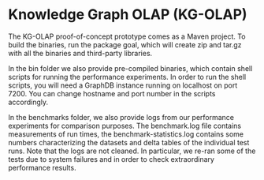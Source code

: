 # Knowledge Graph OLAP (KG-OLAP)

The KG-OLAP proof-of-concept prototype comes as a Maven project. To build the binaries, run the package goal, which will create zip and tar.gz with all the binaries and third-party libraries.

In the bin folder we also provide pre-compiled binaries, which contain shell scripts for running the performance experiments. In order to run the shell scripts, you will need a GraphDB instance running on localhost on port 7200. You can change hostname and port number in the scripts accordingly.

In the benchmarks folder, we also provide logs from our performance experiments for comparison purposes. The benchmark.log file contains measurements of run times, the benchmark-statistics.log contains some numbers characterizing the datasets and delta tables of the individual test runs. Note that the logs are not cleaned. In particular, we re-ran some of the tests due to system failures and in order to check extraordinary performance results.